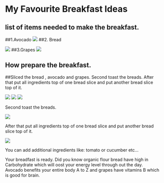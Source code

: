 # My Favourite Breakfast Ideas
## list of items needed to make the breakfast.
##1.Avocado
![](http://drjamesrouse.com/wp-content/uploads/2015/03/avocado.jpg)
##2. Bread

![](http://www.stopikaifi.gr/images/datafiles/196.jpg)
##3.Grapes
![](http://www.sun-world.com/wp-content/uploads/2015/05/thompson_category.jpg)
## How prepare the breakfast.

##Sliced the bread , avocado and grapes.
Second toast the breads.
After that put all ingredients top of one bread slice and put another bread slice top of it.

![](http://pad2.whstatic.com/images/thumb/e/e4/Slice-Bread-Step-3.jpg/aid1901285-728px-Slice-Bread-Step-3.jpg.webp)
![](http://bengusto.com/wp-content/uploads/2014/07/IMG_9407-1024x682.jpg)
![](http://www.scarymommy.com/wp-content/uploads/2014/06/cut-grapes-in-half.png)

Second toast the breads.

![](https://www.ahealthiermichigan.org/wp-content/uploads/2014/09/Transform-toast-into-breakfast.jpg)

After that put all ingredients top of one bread slice and put another bread slice top of it.

![](http://gallery.yopriceville.com/var/resizes/Free-Clipart-Pictures/Fast-Food-PNG-Clipart/Sandwich_PNG_Clipart_Vector_Image.png?m=1434268883)

You can add additional ingredients like: tomato or cucumber etc...



Your breadfast is ready.
Did you know organic flour bread have high in Carbohydrate which will oost your energy level through out the day.
Avocado benefits your entire body A to Z and grapes have vitamins B which is good for brain.
